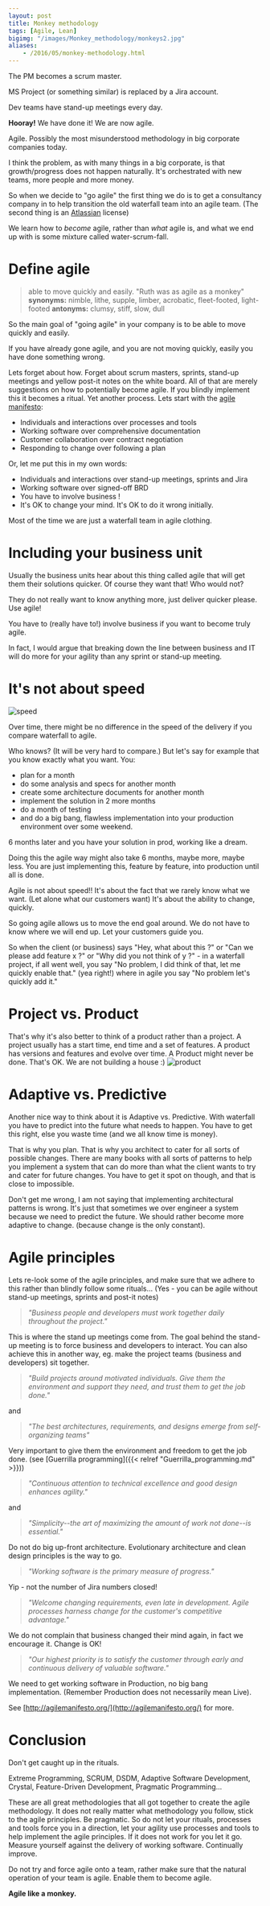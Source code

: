 ```yaml
---
layout: post
title: Monkey methodology
tags: [Agile, Lean]
bigimg: "/images/Monkey_methodology/monkeys2.jpg"
aliases:
    - /2016/05/monkey-methodology.html
---
```

The PM becomes a scrum master.

MS Project (or something similar) is replaced by a Jira account.

Dev teams have stand-up meetings every day.

**Hooray!** We have done it! We are now agile.

Agile. Possibly the most misunderstood methodology in big corporate companies today.

I think the problem, as with many things in a big corporate, is that growth/progress does not happen naturally. It's orchestrated with new teams, more people and more money.

So when we decide to "go agile" the first thing we do is to get a consultancy company in to help transition the old waterfall team into an agile team. (The second thing is an [Atlassian](https://www.atlassian.com/) license)

We learn how to *become* agile, rather than *what* agile is, and what we end up with is some mixture called water-scrum-fall.

# Define agile

> able to move quickly and easily.
> "Ruth was as agile as a monkey"
> **synonyms:** nimble, lithe, supple, limber, acrobatic, fleet-footed, light-footed
> **antonyms:** clumsy, stiff, slow, dull

So the main goal of "going agile" in your company is to be able to move quickly and easily.

If you have already gone agile, and you are not moving quickly, easily you have done something wrong.

Lets forget about how. Forget about scrum masters, sprints, stand-up meetings and yellow post-it notes on the white board. All of that are merely suggestions on how to potentially become agile. If you blindly implement this it becomes a ritual. Yet another process. Lets start with the [agile manifesto](http://agilemanifesto.org/):

* Individuals and interactions over processes and tools
* Working software over comprehensive documentation
* Customer collaboration over contract negotiation
* Responding to change over following a plan

Or, let me put this in my own words:

* Individuals and interactions over stand-up meetings, sprints and Jira
* Working software over signed-off BRD
* You have to involve business !
* It's OK to change your mind. It's OK to do it wrong initially.

Most of the time we are just a waterfall team in agile clothing.

# Including your business unit

Usually the business units hear about this thing called agile that will get them their solutions quicker. Of course they want that! Who would not?

They do not really want to know anything more, just deliver quicker please. Use agile!

You have to (really have to!) involve business if you want to become truly agile.

In fact, I would argue that breaking down the line between business and IT will do more for your agility than any sprint or stand-up meeting.

# It's not about speed
![speed](/images/Monkey_methodology/Waterfall_vs_agile.png)

Over time, there might be no difference in the speed of the delivery if you compare waterfall to agile.

Who knows? (It will be very hard to compare.) But let's say for example that you know exactly what you want. You:

* plan for a month
* do some analysis and specs for another month
* create some architecture documents for another month
* implement the solution in 2 more months
* do a month of testing
* and do a big bang, flawless implementation into your production environment over some weekend.

6 months later and you have your solution in prod, working like a dream.

Doing this the agile way might also take 6 months, maybe more, maybe less. You are just implementing this, feature by feature, into production until all is done.

Agile is not about speed!! It's about the fact that we rarely know what we want. (Let alone what our customers want) It's about the ability to change, quickly.

So going agile allows us to move the end goal around. We do not have to know where we will end up. Let your customers guide you.

So when the client (or business) says "Hey, what about this ?" or "Can we please add feature x ?"  or  "Why did you not think of y ?"  - in a waterfall project, if all went well, you say "No problem, I did think of that, let me quickly enable that." (yea right!) where in agile you say "No problem let's quickly add it."

# Project vs. Product
That's why it's also better to think of a product rather than a project. A project usually has a start time, end time and a set of features. A product has versions and features and evolve over time. A Product might never be done. That's OK. We are not building a house :)
![product](/images/Monkey_methodology/Waterfall_vs_agile2.jpg)

# Adaptive vs. Predictive

Another nice way to think about it is Adaptive vs. Predictive. With waterfall you have to predict into the future what needs to happen. You have to get this right, else you waste time (and we all know time is money).

That is why you plan. That is why you architect to cater for all sorts of possible changes. There are many books with all sorts of patterns to help you implement a system that can do more than what the client wants to try and cater for future changes. You have to get it spot on though, and that is close to impossible.

Don't get me wrong, I am not saying that implementing architectural patterns is wrong. It's just that sometimes we over engineer a system because we need to predict the future. We should rather become more adaptive to change. (because change is the only constant).

# Agile principles

Lets re-look some of the agile principles, and make sure that we adhere to this rather than blindly follow some rituals... (Yes - you can be agile without stand-up meetings, sprints and post-it notes)

> *"Business people and developers must work*
> *together daily throughout the project."*

This is where the stand up meetings come from. The goal behind the stand-up meeting is to force business and developers to interact. You can also achieve this in another way, eg. make the project teams (business and developers) sit together.

> *"Build projects around motivated individuals.*
> *Give them the environment and support they need,*
> *and trust them to get the job done."*

and

> *"The best architectures, requirements, and designs*
> *emerge from self-organizing teams"*

Very important to give them the environment and freedom to get the job done. (see [Guerrilla programming]({{< relref "Guerrilla_programming.md" >}}))

> *"Continuous attention to technical excellence*
> *and good design enhances agility."*

and

> *"Simplicity--the art of maximizing the amount*
> *of work not done--is essential."*

Do not do big up-front architecture. Evolutionary architecture and clean design principles is the way to go.

 > *"Working software is the primary measure of progress."*

 Yip - not the number of Jira numbers closed!

 > *"Welcome changing requirements, even late in development. Agile processes harness change for the customer's competitive advantage."*

 We do not complain that business changed their mind again, in fact we encourage it. Change is OK!

> *"Our highest priority is to satisfy the customer*
> *through early and continuous delivery*
> *of valuable software."*

We need to get working software in Production, no big bang implementation. (Remember Production does not necessarily mean Live).

See [http://agilemanifesto.org/](http://agilemanifesto.org/) for more.

#  Conclusion

Don't get caught up in the rituals.

Extreme Programming, SCRUM, DSDM, Adaptive Software Development, Crystal, Feature-Driven Development, Pragmatic Programming...

These are all great methodologies that all got together to create the agile methodology. It does not really matter what methodology you follow, stick to the agile principles. Be pragmatic. So do not let your rituals, processes and tools force you in a direction, let your agility use processes and tools to help implement the agile principles. If it does not work for you let it go. Measure yourself against the delivery of working software. Continually improve.

Do not try and force agile onto a team, rather make sure that the natural operation of your team is agile. Enable them to become agile.

**Agile like a monkey.**
